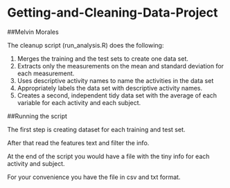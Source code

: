 # Getting-and-Cleaning-Data-Project
##Melvin Morales

The cleanup script (run_analysis.R) does the following:

1. Merges the training and the test sets to create one data set.
2. Extracts only the measurements on the mean and standard deviation for each measurement.
3. Uses descriptive activity names to name the activities in the data set
4. Appropriately labels the data set with descriptive activity names.
5. Creates a second, independent tidy data set with the average of each variable for each activity and each subject.

##Running the script

The first step is creating dataset for each training and test set.

After that read the features text and filter the info.

At the end of the script you would have a file with the tiny info for each activity and subject.

For your convenience you have the file in csv and txt format.
